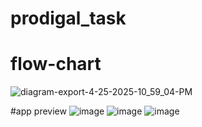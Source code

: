 # prodigal_task

# flow-chart
![diagram-export-4-25-2025-10_59_04-PM](https://github.com/user-attachments/assets/388b43c6-3df1-422b-b882-0abb620da909)

#app preview
![image](https://github.com/user-attachments/assets/9bd80079-28b5-43fe-b9b2-4703d3e302e8)
![image](https://github.com/user-attachments/assets/248b2ce4-3e07-45b7-a9e0-78a4d86cdd2b)
![image](https://github.com/user-attachments/assets/4df2585a-7ded-4e95-85e4-a8cd2f7ec9d6)


